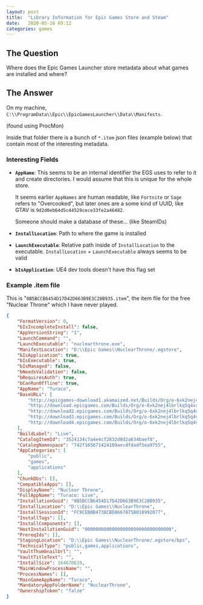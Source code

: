 ```yaml
---
layout: post
title:  "Library Information for Epic Games Store and Steam"
date:   2020-05-16 09:12
categories: games
---
```


## The Question
Where does the Epic Games Launcher store metadata about what games are installed
and where?

## The Answer
On my machine, `C:\\ProgramData\\Epic\\EpicGamesLauncher\\Data\\Manifests`.

(found using ProcMon)

Inside that folder there is a bunch of `*.item` json files (example below) that 
contain most of the interesting metadata. 

### Interesting Fields

- **`AppName`**: This seems to be an internal identifier the EGS uses to refer 
  to it and create directories. I would assume that this is unique for the whole
  store. 

  It seems earlier `AppNames` are human readable, like `Fortnite` or `Sage` 
  refers to "Overcooked", but later ones are a some kind of UUID, like GTAV is
  `9d2d0eb64d5c44529cece33fe2a46482`.

  Someone should make a database of these... (like SteamIDs)

- **`InstallLocation`**: Path to where the game is installed
- **`LaunchExecutable`**: Relative path inside of `InstallLocation` to the
  executable. `InstallLocation` + `LaunchExecutable` always seems to be valid
- **`bIsApplication`**: UE4 dev tools doesn't have this flag set


### Example .item file
This is "`0B5BCCB6454D17D42D663B9E3C28B935.item`", the item file for the free
"Nuclear Throne" which I have never played.

```json
{
	"FormatVersion": 0,
	"bIsIncompleteInstall": false,
	"AppVersionString": "1",
	"LaunchCommand": "",
	"LaunchExecutable": "nuclearthrone.exe",
	"ManifestLocation": "D:\\Epic Games\\NuclearThrone/.egstore",
	"bIsApplication": true,
	"bIsExecutable": true,
	"bIsManaged": false,
	"bNeedsValidation": false,
	"bRequiresAuth": true,
	"bCanRunOffline": true,
	"AppName": "Turaco",
	"BaseURLs": [
		"http://epicgames-download1.akamaized.net/Builds/Org/o-6xk2nej4lbrlkq5q4vxdf9w5kens7c/af422c0d66204723b7b657f3e9686222/default",
		"http://download.epicgames.com/Builds/Org/o-6xk2nej4lbrlkq5q4vxdf9w5kens7c/af422c0d66204723b7b657f3e9686222/default",
		"http://download2.epicgames.com/Builds/Org/o-6xk2nej4lbrlkq5q4vxdf9w5kens7c/af422c0d66204723b7b657f3e9686222/default",
		"http://download3.epicgames.com/Builds/Org/o-6xk2nej4lbrlkq5q4vxdf9w5kens7c/af422c0d66204723b7b657f3e9686222/default",
		"http://download4.epicgames.com/Builds/Org/o-6xk2nej4lbrlkq5q4vxdf9w5kens7c/af422c0d66204723b7b657f3e9686222/default"
	],
	"BuildLabel": "Live",
	"CatalogItemId": "3524134c7a4e4cf2832d8d2a634baef8",
	"CatalogNamespace": "742f165671424189aecdfdadf5ea9755",
	"AppCategories": [
		"public",
		"games",
		"applications"
	],
	"ChunkDbs": [],
	"CompatibleApps": [],
	"DisplayName": "Nuclear Throne",
	"FullAppName": "Turaco: Live",
	"InstallationGuid": "0B5BCCB6454D17D42D663B9E3C28B935",
	"InstallLocation": "D:\\Epic Games\\NuclearThrone",
	"InstallSessionId": "FC9CEB0B4738CBD8667075B018992077",
	"InstallTags": [],
	"InstallComponents": [],
	"HostInstallationGuid": "00000000000000000000000000000000",
	"PrereqIds": [],
	"StagingLocation": "D:\\Epic Games\\NuclearThrone/.egstore/bps",
	"TechnicalType": "public,games,applications",
	"VaultThumbnailUrl": "",
	"VaultTitleText": "",
	"InstallSize": 164670619,
	"MainWindowProcessName": "",
	"ProcessNames": [],
	"MainGameAppName": "Turaco",
	"MandatoryAppFolderName": "NuclearThrone",
	"OwnershipToken": "false"
}
```
